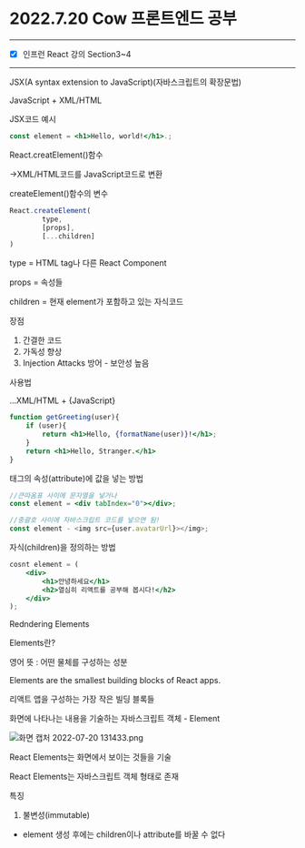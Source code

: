 # 2022.7.20 Cow 프론트엔드 공부

---

- [x]  인프런 React 강의 Section3~4

---

JSX(A syntax extension to JavaScript)(자바스크립트의 확장문법)

JavaScript + XML/HTML

JSX코드 예시

```jsx
const element = <h1>Hello, world!</h1>.;
```

React.creatElement()함수

→XML/HTML코드를 JavaScript코드로 변환

createElement()함수의 변수

```jsx
React.createElement(
		type,
		[props],
		[...children]
)
```

type = HTML tag나 다른 React Component

props = 속성들

children = 현재 element가 포함하고 있는 자식코드

장점

1. 간결한 코드
2. 가독성 향상
3. Injection Attacks 방어 - 보안성 높음

사용법

…XML/HTML + {JavaScript}

```jsx
function getGreeting(user){
	if (user){
		return <h1>Hello, {formatName(user)}!</h1>;
	}
	return <h1>Hello, Stranger.</h1>
}
```

태그의 속성(attribute)에 값을 넣는 방법

```jsx
//큰따옴표 사이에 문자열을 넣거나
const element = <div tabIndex="0"></div>;

//중괄호 사이에 자바스크립트 코드를 넣으면 됨!
const element - <img src={user.avatarUrl}></img>;
```

자식(children)을 정의하는 방법

```jsx
cosnt element = (
	<div>
		<h1>안녕하세요</h1>
		<h2>열심히 리액트를 공부해 봅시다!</h2>
	</div>
);
```

Redndering Elements

Elements란?

영어 뜻 : 어떤 물체를 구성하는 성분

Elements are the smallest building blocks of React apps.

리액트 앱을 구성하는 가장 작은 빌딩 블록들

화면에 나타나는 내용을 기술하는 자바스크립트 객체 - Element

![화면 캡처 2022-07-20 131433.png](2022%207%2020%20Cow%20%E1%84%91%E1%85%B3%E1%84%85%E1%85%A9%E1%86%AB%E1%84%90%E1%85%B3%E1%84%8B%E1%85%A6%E1%86%AB%E1%84%83%E1%85%B3%20%E1%84%80%E1%85%A9%E1%86%BC%E1%84%87%E1%85%AE%20ca5c7e7a0dce4d518d8f1759d95589a2/%25ED%2599%2594%25EB%25A9%25B4_%25EC%25BA%25A1%25EC%25B2%2598_2022-07-20_131433.png)

React Elements는 화면에서 보이는 것들을 기술

React Elements는 자바스크립트 객체 형태로 존재

특징

1. 불변성(immutable)
- element 생성 후에는 children이나 attribute를 바꿀 수 없다